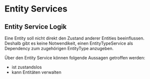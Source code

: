# Entity Services

## Entity Service Logik

Eine Entity soll nicht direkt den Zustand anderer Entities beeinflussen.
Deshalb gibt es keine Notwendikeit, einen EntityTypeService als
Dependency zum zugehörigen EntityType anzugeben.

Über den Entity Service können folgende Aussagen getroffen werden:

- ist zustandslos
- kann Entitäten verwalten
